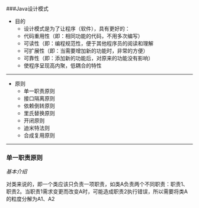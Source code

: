 ###Java设计模式
+ 目的
   + 设计模式是为了让程序（软件），具有更好的：
   + 代码重用性（即：相同功能的代码，不用多次编写）
   + 可读性（即：编程规范性，便于其他程序员的阅读和理解
   + 可扩展性（即：当需要增加新的功能时，非常的方便）
   + 可靠性（即：添加新的功能后，对原来的功能没有影响）
   + 使程序呈现高内聚，低耦合的特性
--- 
+ 原则
    + 单一职责原则
    + 接口隔离原则
    + 依赖倒转原则
    + 里氏替换原则
    + 开闭原则
    + 迪米特法则
    + 合成复用原则
---
### 单一职责原则
*基本介绍*

对类来说的，即一个类应该只负责一项职责，如类A负责两个不同职责：职责1、职责2。当职责1需求变更而改变A时，可能造成职责2执行错误，所以需要将类A的粒度分解为A1、A2

